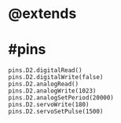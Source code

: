 # @extends
# #pins

```cards
pins.D2.digitalRead()
pins.D2.digitalWrite(false)
pins.D2.analogRead()
pins.D2.analogWrite(1023)
pins.D2.analogSetPeriod(20000)
pins.D2.servoWrite(180)
pins.D2.servoSetPulse(1500)
```